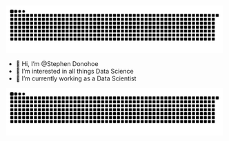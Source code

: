<p align="center">
  <img src="https://github.com/StefanosSt/StefanosSt/blob/main/github-user-contribution.svg" alt="snake">
</p>
<!---
StephenJudeD/StephenJudeD is a ✨ special ✨ repository because its `README.md` (this file) appears on your GitHub profile.
You can click the Preview link to take a look at your changes.
--->


- 👋 Hi, I’m @Stephen Donohoe
- 👀 I’m interested in all things Data Science 
- 🌱 I’m currently working as a Data Scientist 

<p align="center">
  <img src="https://github.com/StefanosSt/StefanosSt/blob/main/github-user-contribution.svg" alt="snake">
</p>
<!---
StephenJudeD/StephenJudeD is a ✨ special ✨ repository because its `README.md` (this file) appears on your GitHub profile.
You can click the Preview link to take a look at your changes.
--->
